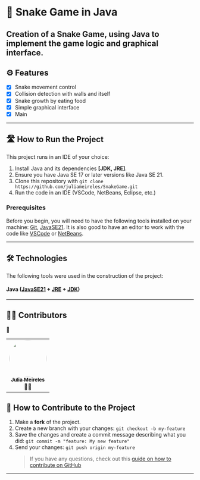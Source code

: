 # 🐍 Snake Game in Java

Creation of a Snake Game, using Java to implement the game logic and graphical interface.
---

## ⚙️ Features

- [x] Snake movement control
- [x] Collision detection with walls and itself
- [x] Snake growth by eating food
- [x] Simple graphical interface
- [x] Main

---

## 🛣️ How to Run the Project

This project runs in an IDE of your choice:

1. Install Java and its dependencies **[JDK, JRE]**.
2. Ensure you have Java SE 17 or later versions like Java SE 21.
3. Clone this repository with `git clone https://github.com/juliameireles/SnakeGame.git`
4. Run the code in an IDE (VSCode, NetBeans, Eclipse, etc.)

### Prerequisites

Before you begin, you will need to have the following tools installed on your machine:
[Git](https://git-scm.com), [JavaSE21](https://www.oracle.com/java/technologies/javase/jdk21-archive-downloads.html).
It is also good to have an editor to work with the code like [VSCode](https://code.visualstudio.com/) or [NetBeans](https://netbeans.apache.org/front/main/index.html).

---

## 🛠 Technologies

The following tools were used in the construction of the project:

#### **Java** ([JavaSE21](https://www.oracle.com/java/technologies/javase/jdk21-archive-downloads.html) + [JRE](https://www.java.com/pt-BR/download/manual.jsp) + [JDK](https://www.oracle.com/java/technologies/downloads/))

---

## 👨‍💻 Contributors
👏

<table>
  <tr>
    <td align="center"><a href="https://github.com/juliameireles"><img style="border-radius: 50%;" src="https://avatars.githubusercontent.com/u/132387639?v=4" width="100px;"/><br /><sub><b>Julia Meireles</b></sub></a><br /><a>👨‍💻</a></td>
  </tr>
</table>

## 💪 How to Contribute to the Project

1. Make a **fork** of the project.
2. Create a new branch with your changes: `git checkout -b my-feature`
3. Save the changes and create a commit message describing what you did: `git commit -m "feature: My new feature"`
4. Send your changes: `git push origin my-feature`
   > If you have any questions, check out this [guide on how to contribute on GitHub](./CONTRIBUTING.md)

---
